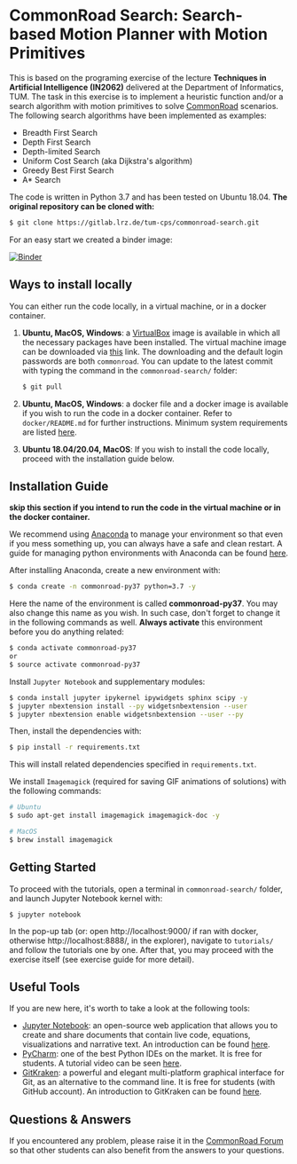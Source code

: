 # CommonRoad Search: Search-based Motion Planner with Motion Primitives

This is based on the programing exercise of the lecture **Techniques in Artificial Intelligence (IN2062)** delivered at the Department of Informatics, TUM. The task in this exercise is to implement a heuristic function and/or a search algorithm with motion primitives to solve [CommonRoad](https://commonroad.in.tum.de/) scenarios. The following search algorithms have been implemented as examples:
- Breadth First Search
- Depth First Search
- Depth-limited Search
- Uniform Cost Search (aka Dijkstra's algorithm)
- Greedy Best First Search
- A* Search

The code is written in Python 3.7 and has been tested on Ubuntu 18.04. **The original repository can be cloned with:**

```sh
$ git clone https://gitlab.lrz.de/tum-cps/commonroad-search.git
```
For an easy start we created a binder image:

[![Binder](https://mybinder.org/badge_logo.svg)](https://mybinder.org/v2/gh/hannakrasowski/ConVeY-CommonRoad/HEAD?labpath=tutorials%2F0_commonroad_input-output%2Ftutorial_commonroad_input-output.ipynb)

## Ways to install locally

You can either run the code locally, in a virtual machine, or in a docker container.

1. **Ubuntu, MacOS, Windows**: a [VirtualBox](https://www.virtualbox.org/) image is available in which all the necessary packages have been installed. The virtual machine image can be downloaded via [this](https://nextcloud.in.tum.de/index.php/s/2BspiYon9KmHf75) link. The downloading and the default login passwords are both `commonroad`. You can update to the latest commit with typing the command in the `commonroad-search/` folder:

   ```sh
   $ git pull
   ```

2. **Ubuntu, MacOS, Windows**: a docker file and a docker image is available if you wish to run the code in a docker container. Refer to `docker/README.md` for further instructions. Minimum system requirements are listed [here](https://docs.docker.com/desktop/).

3. **Ubuntu 18.04/20.04, MacOS**: If you wish to install the code locally, proceed with the installation guide below.

## Installation Guide

**skip this section if you intend to run the code in the virtual machine or in the docker container.**

We recommend using [Anaconda](https://www.anaconda.com/) to manage your environment so that even if you mess something up, you can always have a safe and clean restart. A guide for managing python environments with Anaconda can be found [here](https://conda.io/projects/conda/en/latest/user-guide/tasks/manage-environments.html).

After installing Anaconda, create a new environment with:
``` sh
$ conda create -n commonroad-py37 python=3.7 -y
```

Here the name of the environment is called **commonroad-py37**. You may also change this name as you wish. In such case, don't forget to change it in the following commands as well. **Always activate** this environment before you do anything related:

```sh
$ conda activate commonroad-py37
or
$ source activate commonroad-py37
```
Install `Jupyter Notebook` and supplementary modules:
```sh
$ conda install jupyter ipykernel ipywidgets sphinx scipy -y
$ jupyter nbextension install --py widgetsnbextension --user
$ jupyter nbextension enable widgetsnbextension --user --py
```
Then, install the dependencies with:

```sh
$ pip install -r requirements.txt
```

This will install related dependencies specified in `requirements.txt`. 

We install `Imagemagick` (required for saving GIF animations of solutions) with the following commands:

```sh
# Ubuntu
$ sudo apt-get install imagemagick imagemagick-doc -y

# MacOS
$ brew install imagemagick
```


## Getting Started

To proceed with the tutorials, open a terminal in `commonroad-search/` folder, and launch Jupyter Notebook kernel with:

```shell
$ jupyter notebook
```

In the pop-up tab (or: open http://localhost:9000/ if ran with docker, otherwise http://localhost:8888/, in the explorer), navigate to `tutorials/` and follow the tutorials one by one. After that, you may proceed with the exercise itself (see exercise guide for more detail).

## Useful Tools
If you are new here, it's worth to take a look at the following tools:
- [Jupyter Notebook](): an open-source web application that allows you to create and share documents that contain live code, equations, visualizations and narrative text. An introduction can be found [here](https://realpython.com/jupyter-notebook-introduction/).
- [PyCharm](https://www.jetbrains.com/pycharm/): one of the best Python IDEs on the market. It is free for students. A tutorial video can be seen [here](https://www.youtube.com/watch?v=56bPIGf4us0&list=PLX4nwNAsU8OJUuLvmUvxpg-bdPqYVODGU).
- [GitKraken](https://www.gitkraken.com/): a powerful and elegant multi-platform graphical interface for Git, as an alternative to the command line. It is free for students (with GitHub account). An introduction to GitKraken can be found [here](https://www.youtube.com/c/Gitkraken/playlists).

## Questions & Answers 

If you encountered any problem, please raise it in the [CommonRoad Forum](https://commonroad.in.tum.de/forum/) so that other students can also benefit from the answers to your questions.
